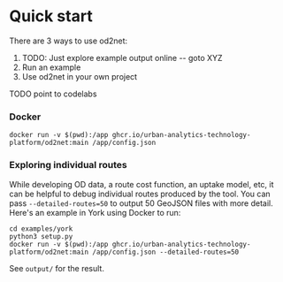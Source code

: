 # Quick start

There are 3 ways to use od2net:

1.  TODO: Just explore example output online -- goto XYZ
2.  Run an example
3.  Use od2net in your own project

TODO point to codelabs

### Docker

```shell
docker run -v $(pwd):/app ghcr.io/urban-analytics-technology-platform/od2net:main /app/config.json
```

### Exploring individual routes

While developing OD data, a route cost function, an uptake model, etc, it can be helpful to debug individual routes produced by the tool. You can pass `--detailed-routes=50` to output 50 GeoJSON files with more detail. Here's an example in York using Docker to run:

```
cd examples/york
python3 setup.py
docker run -v $(pwd):/app ghcr.io/urban-analytics-technology-platform/od2net:main /app/config.json --detailed-routes=50
```

See `output/` for the result.
